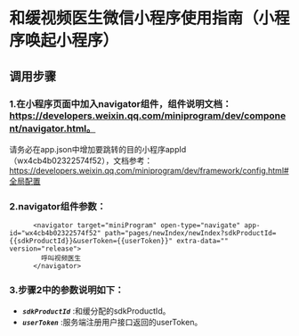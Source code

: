 # 和缓视频医生微信小程序使用指南（小程序唤起小程序）

## 调用步骤

### 1.在小程序页面中加入navigator组件，组件说明文档：https://developers.weixin.qq.com/miniprogram/dev/component/navigator.html。

请务必在app.json中增加要跳转的目的小程序appId（wx4cb4b02322574f52），文档参考：https://developers.weixin.qq.com/miniprogram/dev/framework/config.html#全局配置

### 2.navigator组件参数：
```
      <navigator target="miniProgram" open-type="navigate" app-id="wx4cb4b02322574f52" path="pages/newIndex/newIndex?sdkProductId={{sdkProductId}}&userToken={{userToken}}" extra-data="" version="release">
        呼叫视频医生
      </navigator>
```

### 3.步骤2中的参数说明如下：
 - ***`sdkProductId`*** :和缓分配的sdkProductId。
 - ***`userToken`*** :服务端注册用户接口返回的userToken。
 

  
